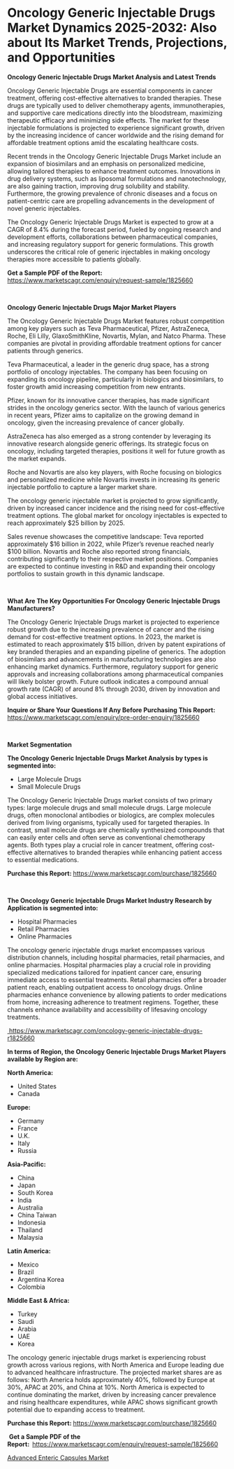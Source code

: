 <p><h1>Oncology Generic Injectable Drugs Market Dynamics 2025-2032: Also about Its Market Trends, Projections, and Opportunities</h1></p><p><strong>Oncology Generic Injectable Drugs Market Analysis and Latest Trends</strong></p>
<p><p>Oncology Generic Injectable Drugs are essential components in cancer treatment, offering cost-effective alternatives to branded therapies. These drugs are typically used to deliver chemotherapy agents, immunotherapies, and supportive care medications directly into the bloodstream, maximizing therapeutic efficacy and minimizing side effects. The market for these injectable formulations is projected to experience significant growth, driven by the increasing incidence of cancer worldwide and the rising demand for affordable treatment options amid the escalating healthcare costs.</p><p>Recent trends in the Oncology Generic Injectable Drugs Market include an expansion of biosimilars and an emphasis on personalized medicine, allowing tailored therapies to enhance treatment outcomes. Innovations in drug delivery systems, such as liposomal formulations and nanotechnology, are also gaining traction, improving drug solubility and stability. Furthermore, the growing prevalence of chronic diseases and a focus on patient-centric care are propelling advancements in the development of novel generic injectables.</p><p>The Oncology Generic Injectable Drugs Market is expected to grow at a CAGR of 8.4% during the forecast period, fueled by ongoing research and development efforts, collaborations between pharmaceutical companies, and increasing regulatory support for generic formulations. This growth underscores the critical role of generic injectables in making oncology therapies more accessible to patients globally.</p></p>
<p><strong>Get a Sample PDF of the Report:&nbsp;</strong> <a href="https://www.marketscagr.com/enquiry/request-sample/1825660?utm_campaign=3131&utm_medium=2&utm_source=Github&utm_content=ia&utm_term=09032025&utm_id=oncology-generic-injectable-drugs">https://www.marketscagr.com/enquiry/request-sample/1825660</a></p>
<p>&nbsp;</p>
<p><strong>Oncology Generic Injectable Drugs Major Market Players</strong></p>
<p><p>The Oncology Generic Injectable Drugs Market features robust competition among key players such as Teva Pharmaceutical, Pfizer, AstraZeneca, Roche, Eli Lilly, GlaxoSmithKline, Novartis, Mylan, and Natco Pharma. These companies are pivotal in providing affordable treatment options for cancer patients through generics.</p><p>Teva Pharmaceutical, a leader in the generic drug space, has a strong portfolio of oncology injectables. The company has been focusing on expanding its oncology pipeline, particularly in biologics and biosimilars, to foster growth amid increasing competition from new entrants.</p><p>Pfizer, known for its innovative cancer therapies, has made significant strides in the oncology generics sector. With the launch of various generics in recent years, Pfizer aims to capitalize on the growing demand in oncology, given the increasing prevalence of cancer globally.</p><p>AstraZeneca has also emerged as a strong contender by leveraging its innovative research alongside generic offerings. Its strategic focus on oncology, including targeted therapies, positions it well for future growth as the market expands.</p><p>Roche and Novartis are also key players, with Roche focusing on biologics and personalized medicine while Novartis invests in increasing its generic injectable portfolio to capture a larger market share.</p><p>The oncology generic injectable market is projected to grow significantly, driven by increased cancer incidence and the rising need for cost-effective treatment options. The global market for oncology injectables is expected to reach approximately $25 billion by 2025. </p><p>Sales revenue showcases the competitive landscape: Teva reported approximately $16 billion in 2022, while Pfizer’s revenue reached nearly $100 billion. Novartis and Roche also reported strong financials, contributing significantly to their respective market positions. Companies are expected to continue investing in R&D and expanding their oncology portfolios to sustain growth in this dynamic landscape.</p></p>
<p>&nbsp;</p>
<p><strong>What Are The Key Opportunities For Oncology Generic Injectable Drugs Manufacturers?</strong></p>
<p><p>The Oncology Generic Injectable Drugs market is projected to experience robust growth due to the increasing prevalence of cancer and the rising demand for cost-effective treatment options. In 2023, the market is estimated to reach approximately $15 billion, driven by patent expirations of key branded therapies and an expanding pipeline of generics. The adoption of biosimilars and advancements in manufacturing technologies are also enhancing market dynamics. Furthermore, regulatory support for generic approvals and increasing collaborations among pharmaceutical companies will likely bolster growth. Future outlook indicates a compound annual growth rate (CAGR) of around 8% through 2030, driven by innovation and global access initiatives.</p></p>
<p><strong>Inquire or Share Your Questions If Any Before Purchasing This Report:</strong> <a href="https://www.marketscagr.com/enquiry/pre-order-enquiry/1825660?utm_campaign=3131&utm_medium=2&utm_source=Github&utm_content=ia&utm_term=09032025&utm_id=oncology-generic-injectable-drugs">https://www.marketscagr.com/enquiry/pre-order-enquiry/1825660</a></p>
<p>&nbsp;</p>
<p><strong>Market Segmentation</strong></p>
<p><strong>The Oncology Generic Injectable Drugs Market Analysis by types is segmented into:</strong></p>
<p><ul><li>Large Molecule Drugs</li><li>Small Molecule Drugs</li></ul></p>
<p><p>The Oncology Generic Injectable Drugs market consists of two primary types: large molecule drugs and small molecule drugs. Large molecule drugs, often monoclonal antibodies or biologics, are complex molecules derived from living organisms, typically used for targeted therapies. In contrast, small molecule drugs are chemically synthesized compounds that can easily enter cells and often serve as conventional chemotherapy agents. Both types play a crucial role in cancer treatment, offering cost-effective alternatives to branded therapies while enhancing patient access to essential medications.</p></p>
<p><strong>Purchase this Report:&nbsp;</strong><a href="https://www.marketscagr.com/purchase/1825660?utm_campaign=3131&utm_medium=2&utm_source=Github&utm_content=ia&utm_term=09032025&utm_id=oncology-generic-injectable-drugs">https://www.marketscagr.com/purchase/1825660</a></p>
<p>&nbsp;</p>
<p><strong>The Oncology Generic Injectable Drugs Market Industry Research by Application is segmented into:</strong></p>
<p><ul><li>Hospital Pharmacies</li><li>Retail Pharmacies</li><li>Online Pharmacies</li></ul></p>
<p><p>The oncology generic injectable drugs market encompasses various distribution channels, including hospital pharmacies, retail pharmacies, and online pharmacies. Hospital pharmacies play a crucial role in providing specialized medications tailored for inpatient cancer care, ensuring immediate access to essential treatments. Retail pharmacies offer a broader patient reach, enabling outpatient access to oncology drugs. Online pharmacies enhance convenience by allowing patients to order medications from home, increasing adherence to treatment regimens. Together, these channels enhance availability and accessibility of lifesaving oncology treatments.</p></p>
<p><a href="https://www.marketscagr.com/oncology-generic-injectable-drugs-r1825660?utm_campaign=3131&utm_medium=2&utm_source=Github&utm_content=ia&utm_term=09032025&utm_id=oncology-generic-injectable-drugs">&nbsp;https://www.marketscagr.com/oncology-generic-injectable-drugs-r1825660</a></p>
<p><strong>In terms of Region, the Oncology Generic Injectable Drugs Market Players available by Region are:</strong></p>
<p>
    <p> <strong> North America: </strong>
        <ul>
            <li>United States</li>
            <li>Canada</li>
        </ul>
        </p> 
    <p> <strong> Europe: </strong>
        <ul>
            <li>Germany</li>
            <li>France</li>
            <li>U.K.</li>
            <li>Italy</li>
            <li>Russia</li>
        </ul>
        </p> 
    <p> <strong> Asia-Pacific: </strong>
        <ul>
            <li>China</li>
            <li>Japan</li>
            <li>South Korea</li>
            <li>India</li>
            <li>Australia</li>
            <li>China Taiwan</li>
            <li>Indonesia</li>
            <li>Thailand</li>
            <li>Malaysia</li>
        </ul>
        </p> 
    <p> <strong> Latin America: </strong>
        <ul>
            <li>Mexico</li>
            <li>Brazil</li>
            <li>Argentina Korea</li>
            <li>Colombia</li>
        </ul>
        </p> 
    <p> <strong> Middle East & Africa: </strong>
        <ul>
            <li>Turkey</li>
            <li>Saudi</li>
            <li>Arabia</li>
            <li>UAE</li>
            <li>Korea</li>
        </ul>
    </p>
    </p>
<p><p>The oncology generic injectable drugs market is experiencing robust growth across various regions, with North America and Europe leading due to advanced healthcare infrastructure. The projected market shares are as follows: North America holds approximately 40%, followed by Europe at 30%, APAC at 20%, and China at 10%. North America is expected to continue dominating the market, driven by increasing cancer prevalence and rising healthcare expenditures, while APAC shows significant growth potential due to expanding access to treatment.</p></p>
<p><strong>Purchase this Report: </strong><a href="https://www.marketscagr.com/purchase/1825660?utm_campaign=3131&utm_medium=2&utm_source=Github&utm_content=ia&utm_term=09032025&utm_id=oncology-generic-injectable-drugs">https://www.marketscagr.com/purchase/1825660</a></p>
<p>&nbsp;<strong>Get a Sample PDF of the Report:&nbsp;&nbsp;</strong><a href="https://www.marketscagr.com/enquiry/request-sample/1825660?utm_campaign=3131&utm_medium=2&utm_source=Github&utm_content=ia&utm_term=09032025&utm_id=oncology-generic-injectable-drugs">https://www.marketscagr.com/enquiry/request-sample/1825660</a></p>
<p><strong></strong></p>
<p><p><a href="https://github.com/janraimondo83/Market-Research-Report-List-1/blob/main/advanced-enteric-capsules-market.md?utm_campaign=3131&utm_medium=2&utm_source=Github&utm_content=ia&utm_term=09032025&utm_id=oncology-generic-injectable-drugs">Advanced Enteric Capsules Market</a></p></p>